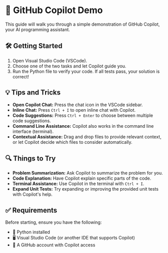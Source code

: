 # 🤖 GitHub Copilot Demo

This guide will walk you through a simple demonstration of GitHub Copilot, your AI programming assistant.

## 🛠 Getting Started

1. Open Visual Studio Code (VSCode).
2. Choose one of the two tasks and let Copilot guide you.
3. Run the Python file to verify your code. If all tests pass, your solution is correct!

## 💡 Tips and Tricks

- **Open Copilot Chat:** Press the chat icon in the VSCode sidebar.
- **Inline Chat:** Press `Ctrl + I` to open inline chat with Copilot.
- **Code Suggestions:** Press `Ctrl + Enter` to choose between multiple code suggestions.
- **Command Line Assistance:** Copilot also works in the command line interface (terminal).
- **Contextual Assistance:** Drag and drop files to provide relevant context, or let Copilot decide which files to consider automatically.

## 🔍 Things to Try

- **Problem Summarization:** Ask Copilot to summarize the problem for you.
- **Code Explanation:** Have Copilot explain specific parts of the code.
- **Terminal Assistance:** Use Copilot in the terminal with `Ctrl + I`.
- **Expand Unit Tests:** Try expanding or improving the provided unit tests with Copilot's help.

## ✅ Requirements

Before starting, ensure you have the following:

- 🐍 Python installed
- 🖥 Visual Studio Code (or another IDE that supports Copilot)
- 👤 A GitHub account with Copilot access


